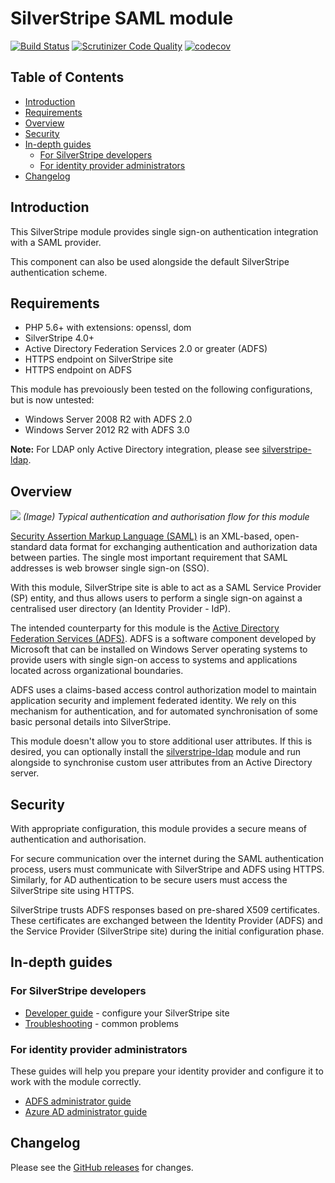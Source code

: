 # SilverStripe SAML module

[![Build Status](https://github.com/silverstripe/silverstripe-saml/actions/workflows/ci.yml/badge.svg)](https://github.com/silverstripe/silverstripe-saml/actions/workflows/ci.yml)
[![Scrutinizer Code Quality](https://scrutinizer-ci.com/g/silverstripe/silverstripe-saml/badges/quality-score.png)](https://scrutinizer-ci.com/g/silverstripe/silverstripe-saml/)
[![codecov](https://codecov.io/gh/silverstripe/silverstripe-saml/branch/master/graph/badge.svg)](https://codecov.io/gh/silverstripe/silverstripe-saml)

## Table of Contents

<!-- START doctoc generated TOC please keep comment here to allow auto update -->
<!-- DON'T EDIT THIS SECTION, INSTEAD RE-RUN doctoc TO UPDATE -->


- [Introduction](#introduction)
- [Requirements](#requirements)
- [Overview](#overview)
- [Security](#security)
- [In-depth guides](#in-depth-guides)
  - [For SilverStripe developers](#for-silverstripe-developers)
  - [For identity provider administrators](#for-identity-provider-administrators)
- [Changelog](#changelog)

<!-- END doctoc generated TOC please keep comment here to allow auto update -->

## Introduction

This SilverStripe module provides single sign-on authentication integration with a SAML provider.

This component can also be used alongside the default SilverStripe authentication scheme.

## Requirements

 * PHP 5.6+ with extensions: openssl, dom
 * SilverStripe 4.0+
 * Active Directory Federation Services 2.0 or greater (ADFS)
 * HTTPS endpoint on SilverStripe site
 * HTTPS endpoint on ADFS

This module has prevoiously been tested on the following configurations, but is now untested:

 * Windows Server 2008 R2 with ADFS 2.0
 * Windows Server 2012 R2 with ADFS 3.0

**Note:** For LDAP only Active Directory integration, please see [silverstripe-ldap](https://github.com/silverstripe/silverstripe-ldap).

## Overview

![](docs/en/img/saml_ad_integration.png)
*(Image) Typical authentication and authorisation flow for this module*

[Security Assertion Markup Language (SAML)](http://en.wikipedia.org/wiki/Security_Assertion_Markup_Language) is an XML-based, open-standard data format for exchanging authentication and authorization data between parties. The single most important requirement that SAML addresses is web browser single sign-on (SSO).

With this module, SilverStripe site is able to act as a SAML Service Provider (SP) entity, and thus allows users to perform a single sign-on against a centralised user directory (an Identity Provider - IdP).

The intended counterparty for this module is the [Active Directory Federation Services (ADFS)](http://en.wikipedia.org/wiki/Active_Directory_Federation_Services). ADFS is a software component developed by Microsoft that can be installed on Windows Server operating systems to provide users with single sign-on access to systems and applications located across organizational boundaries.

ADFS uses a claims-based access control authorization model to maintain application security and implement federated identity. We rely on this mechanism for authentication, and for automated synchronisation of some basic personal details into SilverStripe.

This module doesn't allow you to store additional user attributes. If this is desired, you can optionally install the [silverstripe-ldap](https://github.com/silverstripe/silverstripe-ldap) module and run alongside to synchronise custom user attributes from an Active Directory server.

## Security

With appropriate configuration, this module provides a secure means of authentication and authorisation.

For secure communication over the internet during the SAML authentication process, users must communicate with SilverStripe and ADFS using HTTPS. Similarly, for AD authentication to be secure users must access the SilverStripe site using HTTPS.

SilverStripe trusts ADFS responses based on pre-shared X509 certificates. These certificates are exchanged between the Identity Provider (ADFS) and the Service Provider (SilverStripe site) during the initial configuration phase.

## In-depth guides

### For SilverStripe developers

* [Developer guide](docs/en/developer.md) - configure your SilverStripe site
* [Troubleshooting](docs/en/troubleshooting.md) - common problems

### For identity provider administrators

These guides will help you prepare your identity provider and configure it to work with the module correctly.
* [ADFS administrator guide](docs/en/adfs.md)
* [Azure AD administrator guide](docs/en/azure-ad.md)

## Changelog

Please see the [GitHub releases](https://github.com/silverstripe/silverstripe-saml/releases) for changes.
